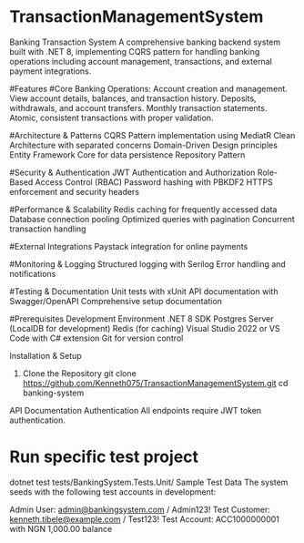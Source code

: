 # TransactionManagementSystem

Banking Transaction System
A comprehensive banking backend system built with .NET 8, implementing CQRS pattern for handling banking operations including account management, transactions, and external payment integrations.

#Features
#Core Banking Operations:
Account creation and management.
View account details, balances, and transaction history.
Deposits, withdrawals, and account transfers.
Monthly transaction statements.
Atomic, consistent transactions with proper validation.

#Architecture & Patterns
CQRS Pattern implementation using MediatR
Clean Architecture with separated concerns
Domain-Driven Design principles
Entity Framework Core for data persistence
Repository Pattern

#Security & Authentication
JWT Authentication and Authorization
Role-Based Access Control (RBAC)
Password hashing with PBKDF2
HTTPS enforcement and security headers

#Performance & Scalability
Redis caching for frequently accessed data
Database connection pooling
Optimized queries with pagination
Concurrent transaction handling


#External Integrations
Paystack integration for online payments


#Monitoring & Logging
Structured logging with Serilog
Error handling and notifications

#Testing & Documentation
Unit tests with xUnit
API documentation with Swagger/OpenAPI
Comprehensive setup documentation

#Prerequisites
Development Environment
.NET 8 SDK
Postgres Server (LocalDB for development)
Redis (for caching)
Visual Studio 2022 or VS Code with C# extension
Git for version control

Installation & Setup
1. Clone the Repository
git clone https://github.com/Kenneth075/TransactionManagementSystem.git
cd banking-system

API Documentation
Authentication
All endpoints require JWT token authentication.

# Run specific test project
dotnet test tests/BankingSystem.Tests.Unit/
Sample Test Data
The system seeds with the following test accounts in development:

Admin User: admin@bankingsystem.com / Admin123!
Test Customer: kenneth.tibele@example.com / Test123!
Test Account: ACC1000000001 with NGN 1,000.00 balance

